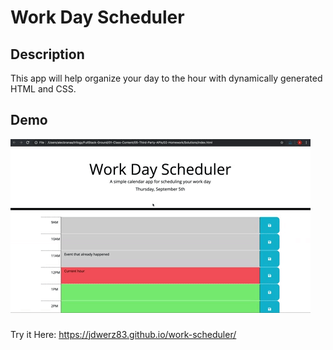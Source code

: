 # Work Day Scheduler

## Description
This app will help organize your day to the hour with dynamically generated HTML and CSS.

## Demo
![](https://github.com/jdwerz83/work-scheduler/blob/main/assets/images/05-third-party-apis-homework-demo.gif?raw=true)

###
Try it Here: https://jdwerz83.github.io/work-scheduler/
